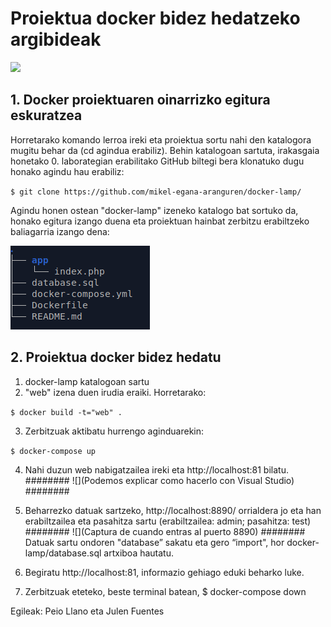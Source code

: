 # Proiektua docker bidez hedatzeko argibideak

![](https://marcas-logos.net/wp-content/uploads/2020/03/DOCKER-LOGO.png)

##  1. Docker proiektuaren oinarrizko egitura eskuratzea

Horretarako komando lerroa ireki eta proiektua sortu nahi den katalogora mugitu behar da (cd agindua erabiliz). Behin katalogoan sartuta, irakasgaia honetako 0. laborategian erabilitako GitHub biltegi bera klonatuko dugu honako agindu hau erabiliz: 

`$ git clone https://github.com/mikel-egana-aranguren/docker-lamp/ `

Agindu honen ostean "docker-lamp" izeneko katalogo bat sortuko da, honako egitura izango duena eta proiektuan hainbat zerbitzu erabiltzeko baliagarria izango dena:

![](https://github.com/PeioLlano/ISSKS-Web-Sistema/blob/main/app/images/dockerHedapena1.png)

##  2. Proiektua docker bidez hedatu

  1. docker-lamp katalogoan sartu
  2. "web" izena duen irudia eraiki. Horretarako:
  
  `$ docker build -t="web" . `
  
  3. Zerbitzuak aktibatu hurrengo aginduarekin:
  
  `$ docker-compose up `
  
  4. Nahi duzun web nabigatzailea ireki eta  http://localhost:81 bilatu.
  ########
![](Podemos explicar como hacerlo con Visual Studio)
########
  5. Beharrezko datuak sartzeko, http://localhost:8890/ orrialdera jo eta han erabiltzailea eta pasahitza sartu (erabiltzailea: admin; pasahitza: test)
    ########
![](Captura de cuando entras al puerto 8890)
########
 Datuak sartu ondoren "database” sakatu eta gero “import", hor docker-lamp/database.sql artxiboa hautatu. 
 
  6. Begiratu http://localhost:81, informazio gehiago eduki beharko luke. 
  7. Zerbitzuak eteteko, beste terminal batean, $ docker-compose down  


  

Egileak: Peio Llano eta Julen Fuentes
